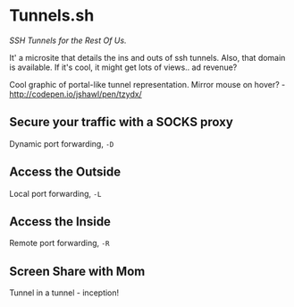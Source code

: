 # Tunnels.sh

*SSH Tunnels for the Rest Of Us.*

It' a microsite that details the ins and outs of ssh tunnels. Also, that domain is available. If it's cool, it might get lots of
views.. ad revenue? 

Cool graphic of portal-like tunnel representation. Mirror mouse on hover? - http://codepen.io/jshawl/pen/tzydx/

## Secure your traffic with a SOCKS proxy

Dynamic port forwarding, `-D`

## Access the Outside

Local port forwarding, `-L`

## Access the Inside

Remote port forwarding, `-R`

## Screen Share with Mom

Tunnel in a tunnel - inception!
